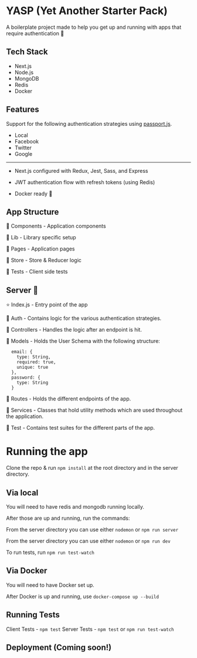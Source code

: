# YASP (Yet Another Starter Pack)

A boilerplate project made to help you get up and running with apps that require authentication 🚀

## Tech Stack

- Next.js
- Node.js
- MongoDB
- Redis
- Docker

## Features

Support for the following authentication strategies using [passport.js](http://www.passportjs.org/).

- Local
- Facebook
- Twitter
- Google

---

- Next.js configured with Redux, Jest, Sass, and Express

- JWT authentication flow with refresh tokens (using Redis)

- Docker ready 🐳

## App Structure

📁 Components - Application components

📁 Lib - Library specific setup

📁 Pages - Application pages

📁 Store - Store & Reducer logic

📁 Tests - Client side tests

## Server 📁

⭐️ Index.js - Entry point of the app

📁 Auth - Contains logic for the various authentication strategies.

📁 Controllers - Handles the logic after an endpoint is hit.

📁 Models - Holds the User Schema with the following structure:

```
  email: {
    type: String,
    required: true,
    unique: true
  },
  password: {
    type: String
  }
```

📁 Routes - Holds the different endpoints of the app.

📁 Services - Classes that hold utility methods which are used throughout the application.

📁 Test - Contains test suites for the different parts of the app.

# Running the app

Clone the repo & run `npm install` at the root directory and in the server directory.

## Via local

You will need to have redis and mongodb running locally.

After those are up and running, run the commands:

From the server directory you can use either `nodemon` or `npm run server`

From the server directory you can use either `nodemon` or `npm run dev`

To run tests, run `npm run test-watch`

## Via Docker

You will need to have Docker set up.

After Docker is up and running, use `docker-compose up --build`

## Running Tests

Client Tests - `npm test`
Server Tests - `npm test` or `npm run test-watch`

## Deployment (Coming soon!)
